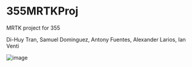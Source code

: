 # 355MRTKProj
MRTK project for 355

Di-Huy Tran,
Samuel Dominguez,
Antony Fuentes,
Alexander Larios,
Ian Venti

![image](https://github.com/dihuytran/355MRTKProj/assets/129448713/4114728f-e8ac-46c7-ac95-f7a47953cfff)
